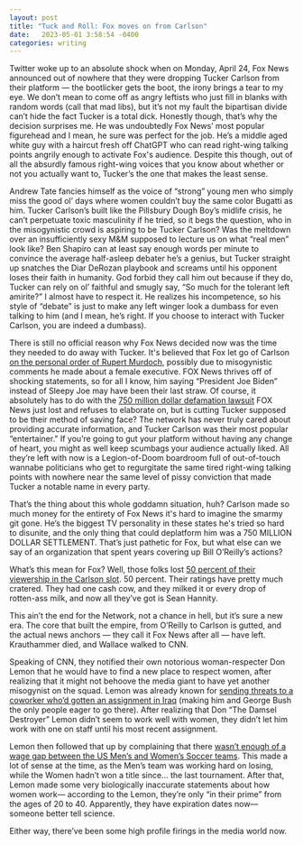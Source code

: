 ```yaml
---
layout: post
title: "Tuck and Roll: Fox moves on from Carlson"
date:   2023-05-01 3:58:54 -0400
categories: writing
---
```



Twitter woke up to an absolute shock when on Monday, April 24, Fox News announced out of nowhere that they were dropping Tucker Carlson from their platform — the bootlicker gets the boot, the irony brings a tear to my eye. We don’t mean to come off as angry leftists who just fill in blanks with random words (call that mad libs), but it’s not my fault the bipartisan divide can’t hide the fact Tucker is a total dick. Honestly though, that’s why the decision surprises me. He was undoubtedly Fox News’ most popular figurehead and I mean, he sure was perfect for the job. He’s a middle aged white guy with a haircut fresh off ChatGPT who can read right-wing talking points angrily enough to activate Fox's audience. Despite this though, out of all the absurdly famous right-wing voices that you know about whether or not you actually want to, Tucker’s the one that makes the least sense. 

Andrew Tate fancies himself as the voice of “strong” young men who simply miss the good ol’ days where women couldn’t buy the same color Bugatti as him. Tucker Carlson’s built like the Pillsbury Dough Boy’s midlife crisis, he can’t perpetuate toxic masculinity if he tried, so it begs the question, who in the misogynistic crowd is aspiring to be Tucker Carlson? Was the meltdown over an insufficiently sexy M&M supposed to lecture us on what “real men” look like? Ben Shapiro can at least say enough words per minute to convince the average half-asleep debater he’s a genius, but Tucker straight up snatches the Diar DeRozan playbook and screams until his opponent loses their faith in humanity. God forbid they call him out because if they do, Tucker can rely on ol’ faithful and smugly say, “So much for the tolerant left amirite?” I almost have to respect it. He realizes his incompetence, so his style of “debate” is just to make any left winger look a dumbass for even talking to him (and I mean, he’s right. If you choose to interact with Tucker Carlson, you are indeed a dumbass).

There is still no official reason why Fox News decided now was the time they needed to do away with Tucker. It's believed that Fox let go of Carlson [on the personal order of Rupert Murdoch](https://www.theguardian.com/media/2023/apr/27/tucker-carlson-breaks-silence-fox-news-firing-video-twitter), possibly due to misogynistic comments he made about a female executive. FOX News thrives off of shocking statements, so for all I know, him saying “President Joe Biden” instead of Sleepy Joe may have been their last straw. Of course, it absolutely has to do with the [750 million dollar defamation lawsuit](https://www.latimes.com/entertainment-arts/business/story/2023-04-18/fox-news-settlement-dominion-voting-systems) FOX News just lost and refuses to elaborate on, but is cutting Tucker supposed to be their method of saving face? The network has never truly cared about providing accurate information, and Tucker Carlson was their most popular “entertainer." If you’re going to gut your platform without having any change of heart, you might as well keep scumbags your audience actually liked. All they’re left with now is a Legion-of-Doom boardroom full of out-of-touch wannabe politicians who get to regurgitate the same tired right-wing talking points with nowhere near the same level of pissy conviction that made Tucker a notable name in every party.

That’s the thing about this whole goddamn situation, huh? Carlson made so much money for the entirety of Fox News it's hard to imagine the smarmy git gone. He’s the biggest TV personality in these states he's tried so hard to disunite, and the only thing that could deplatform him was a 750 MILLION DOLLAR SETTLEMENT. That’s just pathetic for Fox, but what else can we say of an organization that spent years covering up Bill O’Reilly’s actions?

What’s this mean for Fox? Well, those folks lost [50 percent of their viewership in the Carlson slot](https://apnews.com/article/fox-carlson-fired-ratings-newsmax-0bc7a7690ccc7d18df2fc6e959004c06). 50 percent. Their ratings have pretty much cratered. They had one cash cow, and they milked it or every drop of rotten-ass milk, and now all they’ve got is Sean Hannity.

This ain’t the end for the Network, not a chance in hell, but it’s sure a new era. The core that built the empire, from O’Reilly to Carlson is gutted, and the actual news anchors — they call it Fox News after all — have left. Krauthammer died, and Wallace walked to CNN.

Speaking of CNN, they notified their own notorious woman-respecter Don Lemon that he would have to find a new place to respect women, after realizing that it might not behoove the media giant to have yet another misogynist on the squad. Lemon was already known for [sending threats to a coworker who’d gotten an assignment in Iraq](https://www.dailymail.co.uk/news/article-11942767/Don-Lemon-sent-threatening-texts-female-colleague-sent-Iraq-instead-him.html) (making him and George Bush the only people eager to go there). After realizing that Don “The Damsel Destroyer” Lemon didn’t seem to work well with women, they didn’t let him work with one on staff until his most recent assignment.

Lemon then followed that up by complaining that there [wasn’t enough of a wage gap between the US Men’s and Women’s Soccer teams](https://www.marca.com/en/football/2022/12/02/6389990b268e3e652f8b45ae.html). This made a lot of sense at the time, as the Men’s team was working hard on losing, while the Women hadn’t won a title since... the last tournament. After that, Lemon made some very biologically inaccurate statements about how women work— according to the Lemon, they’re only “in their prime” from the ages of 20 to 40. Apparently, they have expiration dates now— someone better tell science.

Either way, there’ve been some high profile firings in the media world now.
